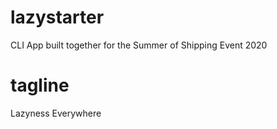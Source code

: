# lazystarter
CLI App built together for the Summer of Shipping Event 2020

# tagline
Lazyness Everywhere
